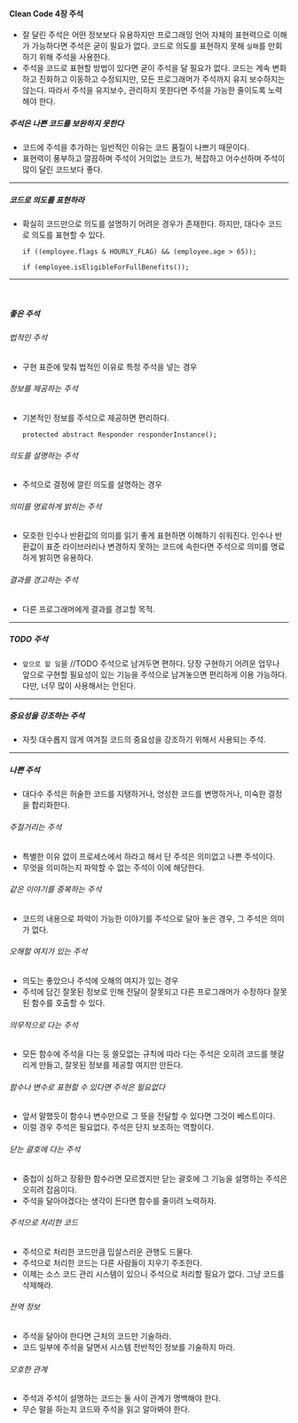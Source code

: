 #### Clean Code 4장 주석
* 잘 달린 주석은 어떤 정보보다 유용하지만 프로그래밍 언어 자체의 표현력으로 이해가 가능하다면 주석은 굳이 필요가 없다. 코드로 의도를 표현하지 못해 `실패`를 만회하기 위해 주석을 사용한다.
* 주석을 코드로 표현할 방법이 있다면 굳이 주석을 달 필요가 없다. 코드는 계속 변화하고 진화하고 이동하고 수정되지만, 모든 프로그래머가 주석까지 유지 보수하지는 않는다. 따라서 주석을 유지보수, 관리하지 못한다면 주석을 가능한 줄이도록 노력해야 한다.
​
##### 주석은 나쁜 코드를 보완하지 못한다
* 코드에 주석을 추가하는 일반적인 이유는 코드 품질이 나쁘기 때문이다.
* 표현력이 풍부하고 깔끔하며 주석이 거의없는 코드가, 복잡하고 어수선하며 주석이 많이 달린 코드보다 좋다.
​
_____
##### 코드로 의도를 표현하라
* 확실히 코드만으로 의도를 설명하기 어려운 경우가 존재한다. 하지만, 대다수 코드로 의도를 표현할 수 있다.
    
    ```//직원에게 복지 혜택을 받을 자격이 있는지 검사한다.
    if ((employee.flags & HOURLY_FLAG) && (employee.age > 65));
     
    if (employee.isEligibleForFullBenefits());
-----
​
##### 좋은 주석
###### 법적인 주석
* 구현 표준에 맞춰 법적인 이유로 특정 주석을 넣는 경우
​
###### 정보를 제공하는 주석
* 기본적인 정보를 주석으로 제공하면 편리하다.
​
    ``` //테스트 중인 Responder 인스턴스를 반환한다.
    protected abstract Responder responderInstance();
    
###### 의도를 설명하는 주석
* 주석으로 결정에 깔린 의도를 설명하는 경우
​
###### 의미를 명료하게 밝히는 주석
* 모호한 인수나 반환값의 의미를 읽기 좋게 표현하면 이해하기 쉬워진다. 인수나 반환값이 표준 라이브러리나 변경하지 못하는 코드에 속한다면 주석으로 의미를 명료하게 밝히면 유용하다.
​
###### 결과를 경고하는 주석
* 다른 프로그래머에게 결과를 경고할 목적.
-----
##### TODO 주석
* `앞으로 할 일`을 //TODO 주석으로 남겨두면 편하다. 당장 구현하기 어려운 업무나 앞으로 구현할 필요성이 있는 기능을 주석으로 남겨놓으면 편리하게 이용 가능하다. 다만, 너무 많이 사용해서는 안된다.
-----
##### 중요성을 강조하는 주석
* 자칫 대수롭지 않게 여겨질 코드의 중요성을 강조하기 위해서 사용되는 주석.


-----
##### 나쁜 주석
* 대다수 주석은 허술한 코드를 지탱하거나, 엉성한 코드를 변명하거나, 미숙한 결정을 합리화한다.
​
###### 주절거리는 주석
* 특별한 이유 없이 프로세스에서 하라고 해서 단 주석은 의미없고 나쁜 주석이다.
* 무엇을 의미하는지 파악할 수 없는 주석이 이에 해당한다.
​
###### 같은 이야기를 중복하는 주석
* 코드의 내용으로 파악이 가능한 이야기를 주석으로 달아 놓은 경우, 그 주석은 의미가 없다.
​
###### 오해할 여지가 있는 주석
* 의도는 좋았으나 주석에 오해의 여지가 있는 경우
* 주석에 담긴 잘못된 정보로 인해 전달이 잘못되고 다른 프로그래머가 수정하다 잘못된 함수를 호출할 수 있다.
​
###### 의무적으로 다는 주석
* 모든 함수에 주석을 다는 둥 쓸모없는 규칙에 따라 다는 주석은 오히려 코드를 헷갈리게 만들고, 잘못된 정보를 제공할 여지만 만든다.
​
###### 함수나 변수로 표현할 수 있다면 주석은 필요없다
* 앞서 말했듯이 함수나 변수만으로 그 뜻을 전달할 수 있다면 그것이 베스트이다.
* 이럴 경우 주석은 필요없다. 주석은 단지 보조하는 역할이다.
​
###### 닫는 괄호에 다는 주석
* 중첩이 심하고 장황한 함수라면 모르겠지만 닫는 괄호에 그 기능을 설명하는 주석은 오히려 잡음이다.
* 주석을 달아야겠다는 생각이 든다면 함수를 줄이려 노력하자.
​
###### 주석으로 처리한 코드
* 주석으로 처리한 코드만큼 밉살스러운 관행도 드물다.
* 주석으로 처리한 코드는 다른 사람들이 지우기 주조한다.
* 이제는 소스 코드 관리 시스템이 있으니 주석으로 처리할 필요가 없다. 그냥 코드를 삭제해라.
​
###### 전역 정보
* 주석을 달아야 한다면 근처의 코드만 기술하라.
* 코드 일부에 주석을 달면서 시스템 전반적인 정보를 기술하지 마라.
​
###### 모호한 관계
* 주석과 주석이 설명하는 코드는 둘 사이 관계가 명백해야 한다.
* 무슨 말을 하는지 코드와 주석을 읽고 알아봐야 한다.
​
